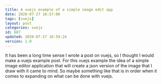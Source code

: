```yaml
---
title: A vuejs example of a simple image edit app
date: 2020-07-27 16:57:00
tags: [vuejs]
layout: post
categories: vuejs
id: 687
updated: 2020-07-27 16:59:24
version: 1.0
---
```


It has been a long time sense I wrote a post on vuejs, so I thought I would make a vuejs example post. For this vuejs example the idea of a simple image editor application that will create a json version of the image that I draw with it came to mind. So maybe something like that is in order when it comes to expanding on what can be done with vuejs.

<!-- more -->

